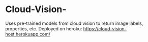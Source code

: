 # Cloud-Vision-
Uses pre-trained models from cloud vision to return image labels, properties, etc.
Deployed on heroku: https://cloud-vision-host.herokuapp.com/
